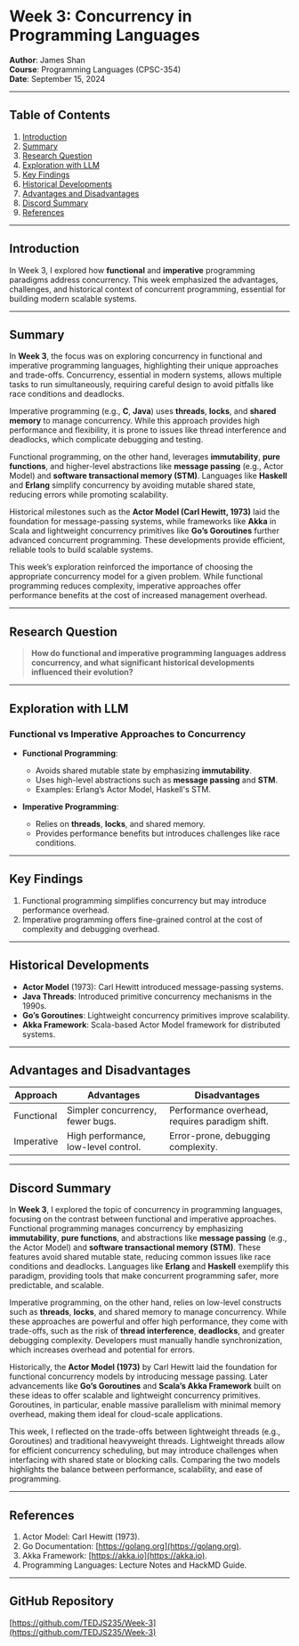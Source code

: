 # Week 3: Concurrency in Programming Languages

**Author**: James Shan  
**Course**: Programming Languages (CPSC-354)  
**Date**: September 15, 2024  

---

## Table of Contents
1. [Introduction](#introduction)
2. [Summary](#summary)
3. [Research Question](#research-question)
4. [Exploration with LLM](#exploration-with-llm)
5. [Key Findings](#key-findings)
6. [Historical Developments](#historical-developments)
7. [Advantages and Disadvantages](#advantages-and-disadvantages)
8. [Discord Summary](#discord-summary)
9. [References](#references)

---

## Introduction

In Week 3, I explored how **functional** and **imperative** programming paradigms address concurrency. This week emphasized the advantages, challenges, and historical context of concurrent programming, essential for building modern scalable systems.

---

## Summary

In **Week 3**, the focus was on exploring concurrency in functional and imperative programming languages, highlighting their unique approaches and trade-offs. Concurrency, essential in modern systems, allows multiple tasks to run simultaneously, requiring careful design to avoid pitfalls like race conditions and deadlocks.

Imperative programming (e.g., **C**, **Java**) uses **threads**, **locks**, and **shared memory** to manage concurrency. While this approach provides high performance and flexibility, it is prone to issues like thread interference and deadlocks, which complicate debugging and testing.

Functional programming, on the other hand, leverages **immutability**, **pure functions**, and higher-level abstractions like **message passing** (e.g., Actor Model) and **software transactional memory (STM)**. Languages like **Haskell** and **Erlang** simplify concurrency by avoiding mutable shared state, reducing errors while promoting scalability.

Historical milestones such as the **Actor Model (Carl Hewitt, 1973)** laid the foundation for message-passing systems, while frameworks like **Akka** in Scala and lightweight concurrency primitives like **Go’s Goroutines** further advanced concurrent programming. These developments provide efficient, reliable tools to build scalable systems.

This week’s exploration reinforced the importance of choosing the appropriate concurrency model for a given problem. While functional programming reduces complexity, imperative approaches offer performance benefits at the cost of increased management overhead.

---

## Research Question

> **How do functional and imperative programming languages address concurrency, and what significant historical developments influenced their evolution?**

---

## Exploration with LLM

### Functional vs Imperative Approaches to Concurrency

- **Functional Programming**:
  - Avoids shared mutable state by emphasizing **immutability**.
  - Uses high-level abstractions such as **message passing** and **STM**.
  - Examples: Erlang’s Actor Model, Haskell's STM.

- **Imperative Programming**:
  - Relies on **threads**, **locks**, and shared memory.
  - Provides performance benefits but introduces challenges like race conditions.

---

## Key Findings

1. Functional programming simplifies concurrency but may introduce performance overhead.
2. Imperative programming offers fine-grained control at the cost of complexity and debugging overhead.

---

## Historical Developments

- **Actor Model** (1973): Carl Hewitt introduced message-passing systems.
- **Java Threads**: Introduced primitive concurrency mechanisms in the 1990s.
- **Go’s Goroutines**: Lightweight concurrency primitives improve scalability.
- **Akka Framework**: Scala-based Actor Model framework for distributed systems.

---

## Advantages and Disadvantages

| **Approach**        | **Advantages**                                 | **Disadvantages**                            |
|----------------------|-----------------------------------------------|---------------------------------------------|
| Functional           | Simpler concurrency, fewer bugs.             | Performance overhead, requires paradigm shift. |
| Imperative           | High performance, low-level control.         | Error-prone, debugging complexity.          |

---

## Discord Summary  

In **Week 3**, I explored the topic of concurrency in programming languages, focusing on the contrast between functional and imperative approaches. Functional programming manages concurrency by emphasizing **immutability**, **pure functions**, and abstractions like **message passing** (e.g., the Actor Model) and **software transactional memory (STM)**. These features avoid shared mutable state, reducing common issues like race conditions and deadlocks. Languages like **Erlang** and **Haskell** exemplify this paradigm, providing tools that make concurrent programming safer, more predictable, and scalable.  

Imperative programming, on the other hand, relies on low-level constructs such as **threads**, **locks**, and shared memory to manage concurrency. While these approaches are powerful and offer high performance, they come with trade-offs, such as the risk of **thread interference**, **deadlocks**, and greater debugging complexity. Developers must manually handle synchronization, which increases overhead and potential for errors.  

Historically, the **Actor Model (1973)** by Carl Hewitt laid the foundation for functional concurrency models by introducing message passing. Later advancements like **Go’s Goroutines** and **Scala’s Akka Framework** built on these ideas to offer scalable and lightweight concurrency primitives. Goroutines, in particular, enable massive parallelism with minimal memory overhead, making them ideal for cloud-scale applications.  

This week, I reflected on the trade-offs between lightweight threads (e.g., Goroutines) and traditional heavyweight threads. Lightweight threads allow for efficient concurrency scheduling, but may introduce challenges when interfacing with shared state or blocking calls. Comparing the two models highlights the balance between performance, scalability, and ease of programming.

---

## References  

1. Actor Model: Carl Hewitt (1973).  
2. Go Documentation: [https://golang.org](https://golang.org).  
3. Akka Framework: [https://akka.io](https://akka.io).  
4. Programming Languages: Lecture Notes and HackMD Guide.  

---

## GitHub Repository

[https://github.com/TEDJS235/Week-3](https://github.com/TEDJS235/Week-3)

